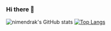 ### Hi there 👋

<!--
**nimendrak/nimendrak** is a ✨ _special_ ✨ repository because its `README.md` (this file) appears on your GitHub profile.

Here are some ideas to get you started:

- 🔭 I’m currently working on ...
- 🌱 I’m currently learning ...
- 👯 I’m looking to collaborate on ...
- 🤔 I’m looking for help with ...
- 💬 Ask me about ...
- 📫 How to reach me: ...
- 😄 Pronouns: ...
- ⚡ Fun fact: ...
-->

![nimendrak's GitHub stats](https://github-readme-stats.vercel.app/api?username=nimendrak&show_icons=true&theme=merko)
[![Top Langs](https://github-readme-stats.vercel.app/api/top-langs/?username=nimendrak&layout=compact)](https://github.com/nimendrak/github-readme-stats)
